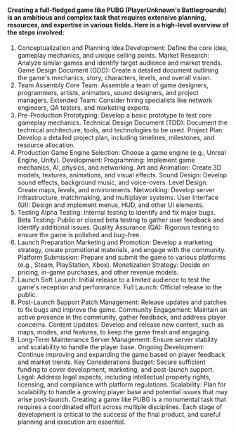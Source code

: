 #### Creating a full-fledged game like PUBG (PlayerUnknown's Battlegrounds) is an ambitious and complex task that requires extensive planning, resources, and expertise in various fields. Here is a high-level overview of the steps involved:

1. Conceptualization and Planning
Idea Development: Define the core idea, gameplay mechanics, and unique selling points.
Market Research: Analyze similar games and identify target audience and market trends.
Game Design Document (GDD): Create a detailed document outlining the game's mechanics, story, characters, levels, and overall vision.
2. Team Assembly
Core Team: Assemble a team of game designers, programmers, artists, animators, sound designers, and project managers.
Extended Team: Consider hiring specialists like network engineers, QA testers, and marketing experts.
3. Pre-Production
Prototyping: Develop a basic prototype to test core gameplay mechanics.
Technical Design Document (TDD): Document the technical architecture, tools, and technologies to be used.
Project Plan: Develop a detailed project plan, including timelines, milestones, and resource allocation.
4. Production
Game Engine Selection: Choose a game engine (e.g., Unreal Engine, Unity).
Development:
Programming: Implement game mechanics, AI, physics, and networking.
Art and Animation: Create 3D models, textures, animations, and visual effects.
Sound Design: Develop sound effects, background music, and voice-overs.
Level Design: Create maps, levels, and environments.
Networking: Develop server infrastructure, matchmaking, and multiplayer systems.
User Interface (UI): Design and implement menus, HUD, and other UI elements.
5. Testing
Alpha Testing: Internal testing to identify and fix major bugs.
Beta Testing: Public or closed beta testing to gather user feedback and identify additional issues.
Quality Assurance (QA): Rigorous testing to ensure the game is polished and bug-free.
6. Launch Preparation
Marketing and Promotion: Develop a marketing strategy, create promotional materials, and engage with the community.
Platform Submission: Prepare and submit the game to various platforms (e.g., Steam, PlayStation, Xbox).
Monetization Strategy: Decide on pricing, in-game purchases, and other revenue models.
7. Launch
Soft Launch: Initial release to a limited audience to test the game's reception and performance.
Full Launch: Official release to the public.
8. Post-Launch Support
Patch Management: Release updates and patches to fix bugs and improve the game.
Community Engagement: Maintain an active presence in the community, gather feedback, and address player concerns.
Content Updates: Develop and release new content, such as maps, modes, and features, to keep the game fresh and engaging.
9. Long-Term Maintenance
Server Management: Ensure server stability and scalability to handle the player base.
Ongoing Development: Continue improving and expanding the game based on player feedback and market trends.
Key Considerations
Budget: Secure sufficient funding to cover development, marketing, and post-launch support.
Legal: Address legal aspects, including intellectual property rights, licensing, and compliance with platform regulations.
Scalability: Plan for scalability to handle a growing player base and potential issues that may arise post-launch.
Creating a game like PUBG is a monumental task that requires a coordinated effort across multiple disciplines. Each stage of development is critical to the success of the final product, and careful planning and execution are essential.
